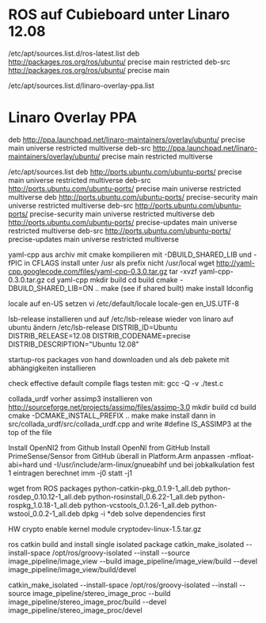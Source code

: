 # ROS auf Cubieboard unter Linaro 12.08

/etc/apt/sources.list.d/ros-latest.list 
deb http://packages.ros.org/ros/ubuntu/ precise main restricted 
deb-src http://packages.ros.org/ros/ubuntu/ precise main 

/etc/apt/sources.list.d/linaro-overlay-ppa.list 
# Linaro Overlay PPA
deb http://ppa.launchpad.net/linaro-maintainers/overlay/ubuntu/ precise main universe restricted multiverse 
deb-src http://ppa.launchpad.net/linaro-maintainers/overlay/ubuntu/ precise main restricted multiverse  

/etc/apt/sources.list
deb http://ports.ubuntu.com/ubuntu-ports/ precise main universe restricted multiverse 
deb-src http://ports.ubuntu.com/ubuntu-ports/ precise main universe restricted multiverse 
deb http://ports.ubuntu.com/ubuntu-ports/ precise-security main universe restricted multiverse 
deb-src http://ports.ubuntu.com/ubuntu-ports/ precise-security main universe restricted multiverse 
deb http://ports.ubuntu.com/ubuntu-ports/ precise-updates main universe restricted multiverse 
deb-src http://ports.ubuntu.com/ubuntu-ports/ precise-updates main universe restricted multiverse 



yaml-cpp aus archiv mit cmake kompilieren mit -DBUILD_SHARED_LIB und -fPIC in CFLAGS
install unter /usr als prefix nicht /usr/local
wget http://yaml-cpp.googlecode.com/files/yaml-cpp-0.3.0.tar.gz
tar -xvzf yaml-cpp-0.3.0.tar.gz
cd yaml-cpp
mkdir build
cd build
cmake -DBUILD_SHARED_LIB=ON ..
make (see if shared built)
make install
ldconfig


locale auf en-US setzen
vi /etc/default/locale
locale-gen en_US.UTF-8

lsb-release installieren und auf /etc/lsb-release wieder von linaro auf ubuntu ändern
/etc/lsb-release 
DISTRIB_ID=Ubuntu
DISTRIB_RELEASE=12.08
DISTRIB_CODENAME=precise
DISTRIB_DESCRIPTION="Ubuntu 12.08"

startup-ros packages von hand downloaden und als deb pakete mit abhängigkeiten installieren

check effective default compile flags testen mit: gcc -Q -v ./test.c


collada_urdf
vorher assimp3 installieren
von http://sourceforge.net/projects/assimp/files/assimp-3.0
mkdir build
cd build
cmake -DCMAKE_INSTALL_PREFIX ..
make
make install
dann in 
src/collada_urdf/src/collada_urdf.cpp and write #define IS_ASSIMP3 at the top of the file

Install OpenNI2 from Github
Install OpenNI from GitHub
Install PrimeSense/Sensor from GitHub
überall in Platform.Arm anpassen
-mfloat-abi=hard und -I/usr/include/arm-linux/gnueabihf
und bei jobkalkulation fest 1 eintragen berechnet imm -j0 statt -j1



wget from ROS packages
python-catkin-pkg_0.1.9-1_all.deb
python-rosdep_0.10.12-1_all.deb
python-rosinstall_0.6.22-1_all.deb
python-rospkg_1.0.18-1_all.deb
python-vcstools_0.1.26-1_all.deb
python-wstool_0.0.2-1_all.deb
dpkg -i *deb
solve dependencies first

HW crypto enable kernel module
cryptodev-linux-1.5.tar.gz




ros catkin build and install single isolated package
catkin_make_isolated --install-space /opt/ros/groovy-isolated --install --source image_pipeline/image_view --build image_pipeline/image_view/build --devel image_pipeline/image_view/build/devel


catkin_make_isolated --install-space /opt/ros/groovy-isolated --install --source image_pipeline/stereo_image_proc --build image_pipeline/stereo_image_proc/build --devel image_pipeline/stereo_image_proc/devel
